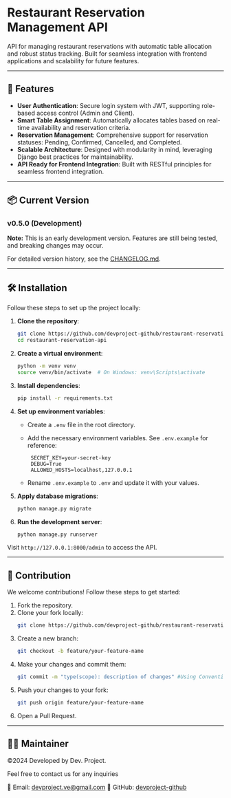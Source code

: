 # Restaurant Reservation Management API

API for managing restaurant reservations with automatic table allocation and robust status tracking. Built for seamless integration with frontend applications and scalability for future features.

---

## 🚀 Features

- **User Authentication**: Secure login system with JWT, supporting role-based access control (Admin and Client).
- **Smart Table Assignment**: Automatically allocates tables based on real-time availability and reservation criteria.
- **Reservation Management**: Comprehensive support for reservation statuses: Pending, Confirmed, Cancelled, and Completed.
- **Scalable Architecture**: Designed with modularity in mind, leveraging Django best practices for maintainability.
- **API Ready for Frontend Integration**: Built with RESTful principles for seamless frontend integration.

---

## 📦 Current Version

### v0.5.0 (Development)

**Note:** This is an early development version. Features are still being tested, and breaking changes may occur.

For detailed version history, see the [CHANGELOG.md](CHANGELOG.md).

---

## 🛠️ Installation

Follow these steps to set up the project locally:

1. **Clone the repository**:

   ```bash
   git clone https://github.com/devproject-github/restaurant-reservations-backend.git
   cd restaurant-reservation-api
   ```

2. **Create a virtual environment**:

   ```bash
   python -m venv venv
   source venv/bin/activate  # On Windows: venv\Scripts\activate
   ```

3. **Install dependencies**:

   ```bash
   pip install -r requirements.txt
   ```

4. **Set up environment variables**:

   - Create a `.env` file in the root directory.
   - Add the necessary environment variables. See `.env.example` for reference:

     ```
      SECRET_KEY=your-secret-key
      DEBUG=True
      ALLOWED_HOSTS=localhost,127.0.0.1
     ```

   - Rename `.env.example` to `.env` and update it with your values.

5. **Apply database migrations**:

   ```bash
   python manage.py migrate
   ```

6. **Run the development server**:
   ```bash
   python manage.py runserver
   ```

Visit `http://127.0.0.1:8000/admin` to access the API.

---

## 🤝 Contribution

We welcome contributions! Follow these steps to get started:

1. Fork the repository.
2. Clone your fork locally:
   ```bash
   git clone https://github.com/devproject-github/restaurant-reservations-backend.git
   ```
3. Create a new branch:
   ```bash
   git checkout -b feature/your-feature-name
   ```
4. Make your changes and commit them:
   ```bash
   git commit -m "type(scope): description of changes" #Using Conventional Commits
   ```
5. Push your changes to your fork:
   ```bash
   git push origin feature/your-feature-name
   ```
6. Open a Pull Request.

---

## 👨‍💻 Maintainer

©2024 Developed by Dev. Project.

Feel free to contact us for any inquiries

📧 Email: devproject.ve@gmail.com
🔗 GitHub: [devproject-github](https://github.com/devproject-github)
